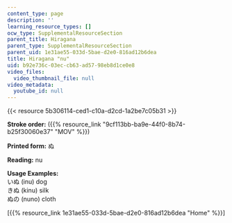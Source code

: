 ```yaml
---
content_type: page
description: ''
learning_resource_types: []
ocw_type: SupplementalResourceSection
parent_title: Hiragana
parent_type: SupplementalResourceSection
parent_uid: 1e31ae55-033d-5bae-d2e0-816ad12b6dea
title: Hiragana "nu"
uid: b92e736c-03ec-cb63-ad57-98eb8d1ce0e8
video_files:
  video_thumbnail_file: null
video_metadata:
  youtube_id: null
---
```


{{< resource 5b306114-ced1-c10a-d2cd-1a2be7c05b31 >}}

**Stroke order:** ({{% resource_link "9cf113bb-ba9e-44f0-8b74-b25f30060e37" "MOV" %}})

**Printed form:** ぬ

**Reading:** nu

**Usage Examples:**  
いぬ (inu) dog  
きぬ (kinu) silk  
ぬの (nuno) cloth

  
\[{{% resource_link 1e31ae55-033d-5bae-d2e0-816ad12b6dea "Home" %}}\]